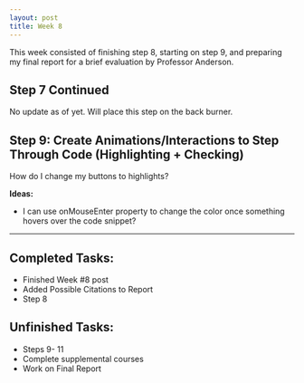 ```yaml
---
layout: post
title: Week 8
---
```


This week consisted of finishing step 8, starting on step 9, and preparing my final report for a brief evaluation by Professor Anderson. 

## Step 7 Continued ##
No update as of yet. Will place this step on the back burner. 

## Step 9: Create Animations/Interactions to Step Through Code (Highlighting + Checking) ##

How do I change my buttons to highlights? 

**Ideas:**
 - I can use onMouseEnter property to change the color once something hovers over the code snippet? 

*****

## Completed Tasks: ##
- Finished Week #8 post
- Added Possible Citations to Report
- Step 8

## Unfinished Tasks: ##
- Steps 9- 11
- Complete supplemental courses
- Work on Final Report
